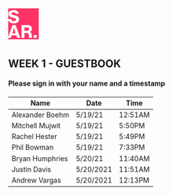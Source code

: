 # ![SAR](../img/favicon.png)

##  WEEK 1 - GUESTBOOK
#### Please sign in with your name and a timestamp

|       Name         |       Date       |       Time       |
|----------------|-------------------------------|-----------------------------|
|Alexander Boehm      |       5/19/21       |       12:51AM       |
|Mitchell Mujwit      |       5/19/21       |       5:50PM       |
|Rachel Hester       |       5/19/21       |       5:49PM       |
|Phil Bowman       |       5/19/21       |       7:33PM       |
|Bryan Humphries       |       5/20/21       |       11:40AM       |
|Justin Davis       |       5/20/2021       |       11:51AM       |
|Andrew Vargas       |       5/20/2021       |       12:13PM       |